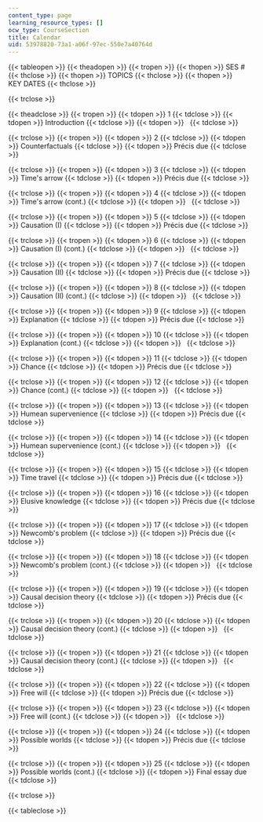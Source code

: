 ```yaml
---
content_type: page
learning_resource_types: []
ocw_type: CourseSection
title: Calendar
uid: 53978820-73a1-a06f-97ec-550e7a40764d
---
```


{{< tableopen >}}
{{< theadopen >}}
{{< tropen >}}
{{< thopen >}}
SES #
{{< thclose >}}
{{< thopen >}}
TOPICS
{{< thclose >}}
{{< thopen >}}
KEY DATES
{{< thclose >}}

{{< trclose >}}

{{< theadclose >}}
{{< tropen >}}
{{< tdopen >}}
1
{{< tdclose >}}
{{< tdopen >}}
Introduction
{{< tdclose >}}
{{< tdopen >}}
 
{{< tdclose >}}

{{< trclose >}}
{{< tropen >}}
{{< tdopen >}}
2
{{< tdclose >}}
{{< tdopen >}}
Counterfactuals
{{< tdclose >}}
{{< tdopen >}}
Précis due
{{< tdclose >}}

{{< trclose >}}
{{< tropen >}}
{{< tdopen >}}
3
{{< tdclose >}}
{{< tdopen >}}
Time's arrow
{{< tdclose >}}
{{< tdopen >}}
Précis due
{{< tdclose >}}

{{< trclose >}}
{{< tropen >}}
{{< tdopen >}}
4
{{< tdclose >}}
{{< tdopen >}}
Time's arrow (cont.)
{{< tdclose >}}
{{< tdopen >}}
 
{{< tdclose >}}

{{< trclose >}}
{{< tropen >}}
{{< tdopen >}}
5
{{< tdclose >}}
{{< tdopen >}}
Causation (I)
{{< tdclose >}}
{{< tdopen >}}
Précis due
{{< tdclose >}}

{{< trclose >}}
{{< tropen >}}
{{< tdopen >}}
6
{{< tdclose >}}
{{< tdopen >}}
Causation (I) (cont.)
{{< tdclose >}}
{{< tdopen >}}
 
{{< tdclose >}}

{{< trclose >}}
{{< tropen >}}
{{< tdopen >}}
7
{{< tdclose >}}
{{< tdopen >}}
Causation (II)
{{< tdclose >}}
{{< tdopen >}}
Précis due
{{< tdclose >}}

{{< trclose >}}
{{< tropen >}}
{{< tdopen >}}
8
{{< tdclose >}}
{{< tdopen >}}
Causation (II) (cont.)
{{< tdclose >}}
{{< tdopen >}}
 
{{< tdclose >}}

{{< trclose >}}
{{< tropen >}}
{{< tdopen >}}
9
{{< tdclose >}}
{{< tdopen >}}
Explanation
{{< tdclose >}}
{{< tdopen >}}
Précis due
{{< tdclose >}}

{{< trclose >}}
{{< tropen >}}
{{< tdopen >}}
10
{{< tdclose >}}
{{< tdopen >}}
Explanation (cont.)
{{< tdclose >}}
{{< tdopen >}}
 
{{< tdclose >}}

{{< trclose >}}
{{< tropen >}}
{{< tdopen >}}
11
{{< tdclose >}}
{{< tdopen >}}
Chance
{{< tdclose >}}
{{< tdopen >}}
Précis due
{{< tdclose >}}

{{< trclose >}}
{{< tropen >}}
{{< tdopen >}}
12
{{< tdclose >}}
{{< tdopen >}}
Chance (cont.)
{{< tdclose >}}
{{< tdopen >}}
 
{{< tdclose >}}

{{< trclose >}}
{{< tropen >}}
{{< tdopen >}}
13
{{< tdclose >}}
{{< tdopen >}}
Humean supervenience
{{< tdclose >}}
{{< tdopen >}}
Précis due
{{< tdclose >}}

{{< trclose >}}
{{< tropen >}}
{{< tdopen >}}
14
{{< tdclose >}}
{{< tdopen >}}
Humean supervenience (cont.)
{{< tdclose >}}
{{< tdopen >}}
 
{{< tdclose >}}

{{< trclose >}}
{{< tropen >}}
{{< tdopen >}}
15
{{< tdclose >}}
{{< tdopen >}}
Time travel
{{< tdclose >}}
{{< tdopen >}}
Précis due
{{< tdclose >}}

{{< trclose >}}
{{< tropen >}}
{{< tdopen >}}
16
{{< tdclose >}}
{{< tdopen >}}
Elusive knowledge
{{< tdclose >}}
{{< tdopen >}}
Précis due
{{< tdclose >}}

{{< trclose >}}
{{< tropen >}}
{{< tdopen >}}
17
{{< tdclose >}}
{{< tdopen >}}
Newcomb's problem
{{< tdclose >}}
{{< tdopen >}}
Précis due
{{< tdclose >}}

{{< trclose >}}
{{< tropen >}}
{{< tdopen >}}
18
{{< tdclose >}}
{{< tdopen >}}
Newcomb's problem (cont.)
{{< tdclose >}}
{{< tdopen >}}
 
{{< tdclose >}}

{{< trclose >}}
{{< tropen >}}
{{< tdopen >}}
19
{{< tdclose >}}
{{< tdopen >}}
Causal decision theory
{{< tdclose >}}
{{< tdopen >}}
Précis due
{{< tdclose >}}

{{< trclose >}}
{{< tropen >}}
{{< tdopen >}}
20
{{< tdclose >}}
{{< tdopen >}}
Causal decision theory (cont.)
{{< tdclose >}}
{{< tdopen >}}
 
{{< tdclose >}}

{{< trclose >}}
{{< tropen >}}
{{< tdopen >}}
21
{{< tdclose >}}
{{< tdopen >}}
Causal decision theory (cont.)
{{< tdclose >}}
{{< tdopen >}}
 
{{< tdclose >}}

{{< trclose >}}
{{< tropen >}}
{{< tdopen >}}
22
{{< tdclose >}}
{{< tdopen >}}
Free will
{{< tdclose >}}
{{< tdopen >}}
Précis due
{{< tdclose >}}

{{< trclose >}}
{{< tropen >}}
{{< tdopen >}}
23
{{< tdclose >}}
{{< tdopen >}}
Free will (cont.)
{{< tdclose >}}
{{< tdopen >}}
 
{{< tdclose >}}

{{< trclose >}}
{{< tropen >}}
{{< tdopen >}}
24
{{< tdclose >}}
{{< tdopen >}}
Possible worlds
{{< tdclose >}}
{{< tdopen >}}
Précis due
{{< tdclose >}}

{{< trclose >}}
{{< tropen >}}
{{< tdopen >}}
25
{{< tdclose >}}
{{< tdopen >}}
Possible worlds (cont.)
{{< tdclose >}}
{{< tdopen >}}
Final essay due
{{< tdclose >}}

{{< trclose >}}

{{< tableclose >}}